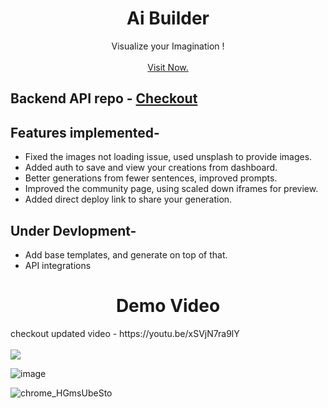 

<div align="center">
  <h1 align="center">Ai Builder</h1>

  <p align="center">
    Visualize your Imagination !
    <br />
    <br />
    <a href="https://www.ai-builder.live/" target="_blank">Visit Now.</a>
  </p>
</div>

## Backend API repo - [Checkout](https://github.com/Saransh29/ai-builder-api)

## Features implemented-
- Fixed the images not loading issue, used unsplash to provide images.
- Added auth to save and view your creations from dashboard.
- Better generations from fewer sentences, improved prompts.
- Improved the community page, using scaled down iframes for preview.
- Added direct deploy link to share your generation.



## Under Devlopment-
- Add base templates, and generate on top of that.
- API integrations


<div align="center">
  <h1 align="center">Demo Video</h1>

</div>
checkout updated video - https://youtu.be/xSVjN7ra9lY
<br />
<br />
<img src="https://user-images.githubusercontent.com/50516265/228658598-1a264dec-db25-4dec-a57c-c3f75ab7421b.gif">

![image](https://user-images.githubusercontent.com/50516265/232068889-abcad170-75e7-4154-a49c-c61589ba0ddf.png)

![chrome_HGmsUbeSto](https://user-images.githubusercontent.com/50516265/231691299-2f3c1ada-f764-468e-9a4d-347d49da9646.png)

